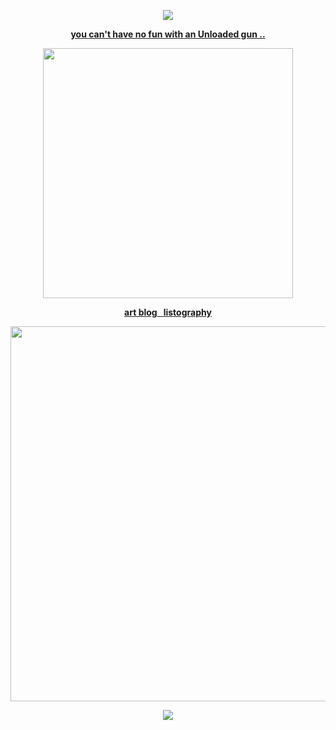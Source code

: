 
<p align="center"><img src="https://komarev.com/ghpvc/?username=jackasshunt&color=red&style=plastic&label=guests"
</p>
<p align="center"> <b><u> you can't have no fun with an Unloaded gun .. </u></b> 
<p align="center"><img src="https://s6.gifyu.com/images/bpMjp.png" width="400">
</p>



 <p align="center"><b><u><a href="https://www.tumblr.com/jackasshunt/">art blog</a> &nbsp <a href="https://listography.com/huntingjackass">listography</a></u></b></p>

<p align="center"><img src="![image](https://github.com/user-attachments/assets/e53af343-7402-4c5f-9435-46887783a33d)" width="600">
</p>

<p align="center">
<img src="https://spotify-github-profile.kittinanx.com/api/view?uid=312ke25wwyc6y2z6txuscygtjbg4&cover_image=true&theme=novatorem&show_offline=false&background_color=121212&interchange=false&bar_color=53b14f&bar_color_cover=false">
</p>

